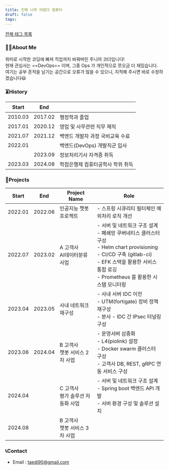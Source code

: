 ```yaml
---
title: 진짜 너무 어렵다 컴퓨터
draft: false
tags:
---
```

[전체 태그 목록](/tags/)

### 🙋🏻About Me

취미로 시작한 코딩에 빠져 직업까지 바꿔버린 주니어 코더입니다!  
현재 관심사는 ==DevOps== 이며, 그중 Ops 가 개인적으로 쪼오금 더 재밌습니다.  
여기는 공부 흔적을 남기는 공간으로 오류가 많을 수 있으니, 지적해 주시면 바로 수정하겠습니다😃  

### ⏳History

| Start   | End     | ㅤ                   |
| ------- | ------- | ------------------- |
| 2010.03 | 2017.02 | 행정학과 졸업             |
| 2017.01 | 2020.12 | 영업 및 사무관련 직무 재직     |
| 2021.07 | 2021.12 | 백엔드 개발자 과정 국비교육 수료  |
| 2022.01 |         | 백엔드(DevOps) 개발직군 입사 |
|         | 2023.09 | 정보처리기사 자격증 취득       |
| 2023.03 | 2024.08 | 학점은행제 컴퓨터공학사 학위 취득  |

### 🚀Projects

| Start   | End     | Project Name           | Role                                                                                                                                                        |
| ------- | ------- | ---------------------- | ----------------------------------------------------------------------------------------------------------------------------------------------------------- |
| 2022.01 | 2022.06 | 인공지능 챗봇 프로젝트           | - 스프링 시큐리티 필터체인 예외처리 로직 개선                                                                                                                                  |
| 2022.07 | 2023.02 | A 고객사 <br>AI데이터분류 사업   | - 서버 및 네트워크 구조 설계 <br>- 폐쇄망 쿠버네티스 클러스터 구성<br>- Helm chart provisioning <br>- CI/CD 구축 (gitlab-ci)<br>- EFK 스택을 활용한 서비스 통합 로깅<br>- Prometheus 를 활용한 시스템 모니터링 |
| 2023.04 | 2023.05 | 사내 네트워크 재구성            | - 사내 서버 IDC 이전<br>- UTM(fortigate) 장비 정책 재구성<br>- 본사 - IDC 간 IPsec 터널링 구성                                                                                   |
| 2023.06 | 2024.04 | B 고객사<br>챗봇 서비스 2차 사업  | - 운영서버 삼중화<br>- L4(piolink) 설정<br>- Docker swarm 클러스터 구성<br>- 고객사 DB, REST, gRPC 연동 서비스 구성                                                                  |
| 2024.04 |         | C 고객사<br>평가 솔루션 자동화 사업 | - 서버 및 네트워크 구조 설계<br>- Spring boot 백엔드 API 개발<br>- 서버 환경 구성 및 솔루션 설치                                                                                        |
| 2024.08 |         | B 고객사<br>챗봇 서비스 3차 사업  |                                                                                                                                                             |


### 📞Contact
- Email : taedi90@gmail.com